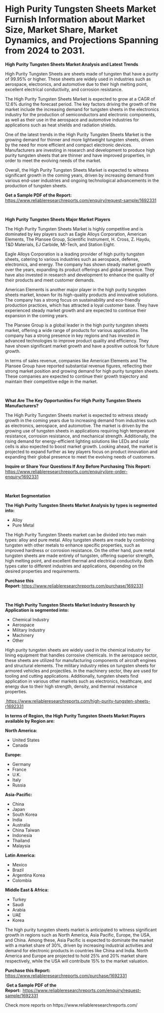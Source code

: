 <p><h1>High Purity Tungsten Sheets Market Furnish Information about Market Size, Market Share, Market Dynamics, and Projections Spanning from 2024 to 2031.</h1></p><p><strong>High Purity Tungsten Sheets Market Analysis and Latest Trends</strong></p>
<p><p>High Purity Tungsten Sheets are sheets made of tungsten that have a purity of 99.95% or higher. These sheets are widely used in industries such as aerospace, electronics, and automotive due to their high melting point, excellent electrical conductivity, and corrosion resistance.</p><p>The High Purity Tungsten Sheets Market is expected to grow at a CAGR of 12.6% during the forecast period. The key factors driving the growth of the market include the increasing demand for tungsten sheets in the electronics industry for the production of semiconductors and electronic components, as well as their use in the aerospace and automotive industries for applications such as heat shields and radiation shields.</p><p>One of the latest trends in the High Purity Tungsten Sheets Market is the growing demand for thinner and more lightweight tungsten sheets, driven by the need for more efficient and compact electronic devices. Manufacturers are investing in research and development to produce high purity tungsten sheets that are thinner and have improved properties, in order to meet the evolving needs of the market.</p><p>Overall, the High Purity Tungsten Sheets Market is expected to witness significant growth in the coming years, driven by increasing demand from various end-user industries and ongoing technological advancements in the production of tungsten sheets.</p></p>
<p><strong>Get a Sample PDF of the Report:&nbsp;</strong> <a href="https://www.reliableresearchreports.com/enquiry/request-sample/1692331">https://www.reliableresearchreports.com/enquiry/request-sample/1692331</a></p>
<p>&nbsp;</p>
<p><strong>High Purity Tungsten Sheets Major Market Players</strong></p>
<p><p>The High Purity Tungsten Sheets Market is highly competitive and is dominated by key players such as Eagle Alloys Corporation, American Elements, The Plansee Group, Scientific Instrument, H. Cross, Z. Haydu, T&D Materials, EJ Carbide, MI-Tech, and Station Eight.</p><p>Eagle Alloys Corporation is a leading provider of high purity tungsten sheets, catering to various industries such as aerospace, defense, electronics, and energy. The company has shown steady market growth over the years, expanding its product offerings and global presence. They have also invested in research and development to enhance the quality of their products and meet customer demands.</p><p>American Elements is another major player in the high purity tungsten sheets market, known for its high-quality products and innovative solutions. The company has a strong focus on sustainability and eco-friendly production practices, which has attracted a loyal customer base. They have experienced steady market growth and are expected to continue their expansion in the coming years.</p><p>The Plansee Group is a global leader in the high purity tungsten sheets market, offering a wide range of products for various applications. The company has a strong presence in key regions and has invested in advanced technologies to improve product quality and efficiency. They have shown significant market growth and have a positive outlook for future growth.</p><p>In terms of sales revenue, companies like American Elements and The Plansee Group have reported substantial revenue figures, reflecting their strong market position and growing demand for high purity tungsten sheets. These companies are expected to continue their growth trajectory and maintain their competitive edge in the market.</p></p>
<p>&nbsp;</p>
<p><strong>What Are The Key Opportunities For High Purity Tungsten Sheets Manufacturers?</strong></p>
<p><p>The High Purity Tungsten Sheets market is expected to witness steady growth in the coming years due to increasing demand from industries such as electronics, aerospace, and automotive. The market is driven by the growing use of tungsten sheets in applications requiring high temperature resistance, corrosion resistance, and mechanical strength. Additionally, the rising demand for energy-efficient lighting solutions like LEDs and solar cells is also expected to boost market growth. Looking ahead, the market is projected to expand further as key players focus on product innovation and expanding their global presence to meet the evolving needs of customers.</p></p>
<p><strong>Inquire or Share Your Questions If Any Before Purchasing This Report:</strong> <a href="https://www.reliableresearchreports.com/enquiry/pre-order-enquiry/1692331">https://www.reliableresearchreports.com/enquiry/pre-order-enquiry/1692331</a></p>
<p>&nbsp;</p>
<p><strong>Market Segmentation</strong></p>
<p><strong>The High Purity Tungsten Sheets Market Analysis by types is segmented into:</strong></p>
<p><ul><li>Alloy</li><li>Pure Metal</li></ul></p>
<p><p>The High Purity Tungsten Sheets market can be divided into two main types: alloy and pure metal. Alloy tungsten sheets are made by combining tungsten with other metals to enhance specific properties, such as improved hardness or corrosion resistance. On the other hand, pure metal tungsten sheets are made entirely of tungsten, offering superior strength, high melting point, and excellent thermal and electrical conductivity. Both types cater to different industries and applications, depending on the desired properties and requirements.</p></p>
<p><strong>Purchase this Report:&nbsp;</strong><a href="https://www.reliableresearchreports.com/purchase/1692331">https://www.reliableresearchreports.com/purchase/1692331</a></p>
<p>&nbsp;</p>
<p><strong>The High Purity Tungsten Sheets Market Industry Research by Application is segmented into:</strong></p>
<p><ul><li>Chemical Industry</li><li>Aerospace</li><li>Military Industry</li><li>Machinery</li><li>Other</li></ul></p>
<p><p>High purity tungsten sheets are widely used in the chemical industry for lining equipment that handles corrosive chemicals. In the aerospace sector, these sheets are utilized for manufacturing components of aircraft engines and structural elements. The military industry relies on tungsten sheets for armored vehicles and projectiles. In the machinery sector, they are used for tooling and cutting applications. Additionally, tungsten sheets find application in various other markets such as electronics, healthcare, and energy due to their high strength, density, and thermal resistance properties.</p></p>
<p><a href="https://www.reliableresearchreports.com/high-purity-tungsten-sheets-r1692331">&nbsp;https://www.reliableresearchreports.com/high-purity-tungsten-sheets-r1692331</a></p>
<p><strong>In terms of Region, the High Purity Tungsten Sheets Market Players available by Region are:</strong></p>
<p>
    <p> <strong> North America: </strong>
        <ul>
            <li>United States</li>
            <li>Canada</li>
        </ul>
        </p> 
    <p> <strong> Europe: </strong>
        <ul>
            <li>Germany</li>
            <li>France</li>
            <li>U.K.</li>
            <li>Italy</li>
            <li>Russia</li>
        </ul>
        </p> 
    <p> <strong> Asia-Pacific: </strong>
        <ul>
            <li>China</li>
            <li>Japan</li>
            <li>South Korea</li>
            <li>India</li>
            <li>Australia</li>
            <li>China Taiwan</li>
            <li>Indonesia</li>
            <li>Thailand</li>
            <li>Malaysia</li>
        </ul>
        </p> 
    <p> <strong> Latin America: </strong>
        <ul>
            <li>Mexico</li>
            <li>Brazil</li>
            <li>Argentina Korea</li>
            <li>Colombia</li>
        </ul>
        </p> 
    <p> <strong> Middle East & Africa: </strong>
        <ul>
            <li>Turkey</li>
            <li>Saudi</li>
            <li>Arabia</li>
            <li>UAE</li>
            <li>Korea</li>
        </ul>
    </p>
    </p>
<p><p>The high purity tungsten sheets market is anticipated to witness significant growth in regions such as North America, Asia Pacific, Europe, the USA, and China. Among these, Asia Pacific is expected to dominate the market with a market share of 30%, driven by increasing industrial activities and demand for electronic products in countries like China and India. North America and Europe are projected to hold 25% and 20% market share respectively, while the USA will contribute 15% to the market valuation.</p></p>
<p><strong>Purchase this Report: </strong><a href="https://www.reliableresearchreports.com/purchase/1692331">https://www.reliableresearchreports.com/purchase/1692331</a></p>
<p>&nbsp;<strong>Get a Sample PDF of the Report:&nbsp;&nbsp;</strong><a href="https://www.reliableresearchreports.com/enquiry/request-sample/1692331">https://www.reliableresearchreports.com/enquiry/request-sample/1692331</a></p>
<p><strong></strong></p>
<p>Check more reports on https://www.reliableresearchreports.com/</p>